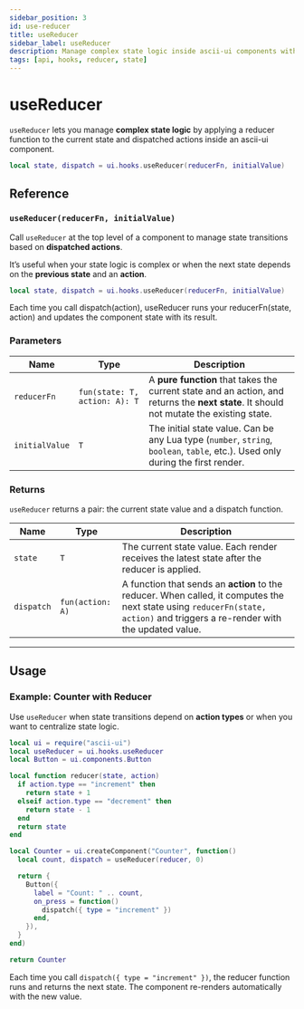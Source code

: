 ```yaml
---
sidebar_position: 3
id: use-reducer
title: useReducer
sidebar_label: useReducer
description: Manage complex state logic inside ascii-ui components with a reducer function.
tags: [api, hooks, reducer, state]
---
```


# useReducer

`useReducer` lets you manage **complex state logic** by applying a reducer function to the current state and dispatched actions inside an ascii-ui component.

```lua
local state, dispatch = ui.hooks.useReducer(reducerFn, initialValue)
```

## Reference

### `useReducer(reducerFn, initialValue)`

Call `useReducer` at the top level of a component to manage state transitions based on **dispatched actions**.

It’s useful when your state logic is complex or when the next state depends on the **previous state** and an **action**.

```lua
local state, dispatch = ui.hooks.useReducer(reducerFn, initialValue)
```

Each time you call dispatch(action), useReducer runs your reducerFn(state, action) and updates the component state with its result.

### Parameters

| Name | Type | Description |
|------|------|--------------|
| `reducerFn` | `fun(state: T, action: A): T` | A **pure function** that takes the current state and an action, and returns the **next state**. It should not mutate the existing state. |
| `initialValue` | `T` | The initial state value. Can be any Lua type (`number`, `string`, `boolean`, `table`, etc.). Used only during the first render. |

### Returns

`useReducer` returns a pair: the current state value and a dispatch function.

| Name | Type | Description |
|------|------|--------------|
| `state` | `T` | The current state value. Each render receives the latest state after the reducer is applied. |
| `dispatch` | `fun(action: A)` | A function that sends an **action** to the reducer. When called, it computes the next state using `reducerFn(state, action)` and triggers a re-render with the updated value. |

---

## Usage

### Example: Counter with Reducer

Use `useReducer` when state transitions depend on **action types** or when you want to centralize state logic.

```lua
local ui = require("ascii-ui")
local useReducer = ui.hooks.useReducer
local Button = ui.components.Button

local function reducer(state, action)
  if action.type == "increment" then
    return state + 1
  elseif action.type == "decrement" then
    return state - 1
  end
  return state
end

local Counter = ui.createComponent("Counter", function()
  local count, dispatch = useReducer(reducer, 0)

  return {
    Button({
      label = "Count: " .. count,
      on_press = function()
        dispatch({ type = "increment" })
      end,
    }),
  }
end)

return Counter
```

Each time you call `dispatch({ type = "increment" })`, the reducer function runs and returns the next state.
The component re-renders automatically with the new value.
